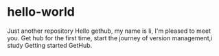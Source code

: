 # hello-world
Just another repository
Hello gethub, my name is li, I'm pleased to meet you.
Get hub for the first time, start the journey of version management,i study Getting started GetHub.
